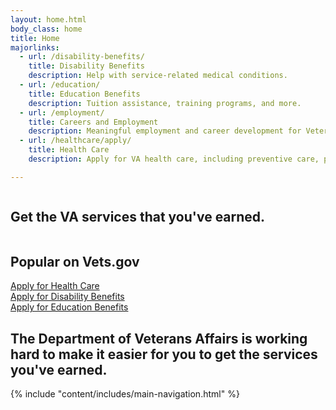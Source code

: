 ```yaml
---
layout: home.html
body_class: home
title: Home
majorlinks:
  - url: /disability-benefits/
    title: Disability Benefits
    description: Help with service-related medical conditions.
  - url: /education/
    title: Education Benefits
    description: Tuition assistance, training programs, and more.
  - url: /employment/
    title: Careers and Employment
    description: Meaningful employment and career development for Veterans and their families.
  - url: /healthcare/apply/
    title: Health Care
    description: Apply for VA health care, including preventive care, primary care, and more.

---
```

<div class="splash">
  <div class="row">
    <div class="small-12 columns">
      <div class="pitch">
        <h2 class="tagline"><span>Get the VA services that you've earned.</span></h2>
      </div>
    </div>
  </div>
</div>

<div class="popular-container">
<div class="row">
  <div class="small-12 medium-5 mx-auto text-center column-padded">
  <h2 class="gold-ruled">Popular on Vets.gov</h2>
  </div>
</div>
<div class="row flex">
  <div class="medium-4 columns">
    <a href="/healthcare/apply/">
      <div class="outline-link-block">
        Apply for Health Care
      </div>
    </a>
  </div>
  <div class="medium-4 columns">
    <a href="/disability-benefits/apply-for-benefits/">
      <div class="outline-link-block">
        Apply for Disability Benefits
      </div>
    </a>
  </div>
  <div class="medium-4 columns">
    <a href="/education/apply-for-education-benefits/">
      <div class="outline-link-block">
        Apply for Education Benefits
      </div>
    </a>
  </div>
</div>

<div class="row text-center">
<div class="column-padded text-center mx-auto medium-8 stars-tagline">
  <h2>The Department of Veterans Affairs is working hard to make it easier for you to get the services you've earned.</h2>
</div>
</div>
</div>



<div class="main" role="main">
  <div class="section main-menu">
    {% include "content/includes/main-navigation.html" %}
  </div>
</div>
